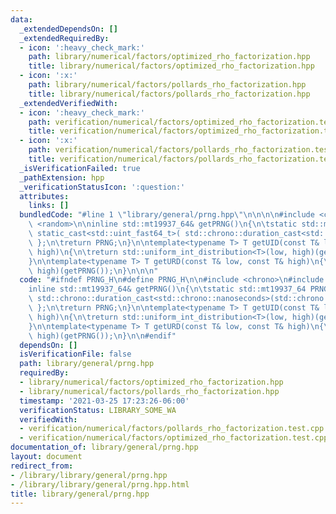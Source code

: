 ```yaml
---
data:
  _extendedDependsOn: []
  _extendedRequiredBy:
  - icon: ':heavy_check_mark:'
    path: library/numerical/factors/optimized_rho_factorization.hpp
    title: library/numerical/factors/optimized_rho_factorization.hpp
  - icon: ':x:'
    path: library/numerical/factors/pollards_rho_factorization.hpp
    title: library/numerical/factors/pollards_rho_factorization.hpp
  _extendedVerifiedWith:
  - icon: ':heavy_check_mark:'
    path: verification/numerical/factors/optimized_rho_factorization.test.cpp
    title: verification/numerical/factors/optimized_rho_factorization.test.cpp
  - icon: ':x:'
    path: verification/numerical/factors/pollards_rho_factorization.test.cpp
    title: verification/numerical/factors/pollards_rho_factorization.test.cpp
  _isVerificationFailed: true
  _pathExtension: hpp
  _verificationStatusIcon: ':question:'
  attributes:
    links: []
  bundledCode: "#line 1 \"library/general/prng.hpp\"\n\n\n\n#include <chrono>\n#include\
    \ <random>\n\ninline std::mt19937_64& getPRNG()\n{\n\tstatic std::mt19937_64 PRNG{\
    \ static_cast<std::uint_fast64_t>( std::chrono::duration_cast<std::chrono::nanoseconds>(std::chrono::steady_clock::now().time_since_epoch()).count())\
    \ };\n\treturn PRNG;\n}\n\ntemplate<typename T> T getUID(const T& low, const T&\
    \ high)\n{\n\treturn std::uniform_int_distribution<T>(low, high)(getPRNG());\n\
    }\n\ntemplate<typename T> T getURD(const T& low, const T& high)\n{\n\treturn std::uniform_real_distribution<T>(low,\
    \ high)(getPRNG());\n}\n\n\n"
  code: "#ifndef PRNG_H\n#define PRNG_H\n\n#include <chrono>\n#include <random>\n\n\
    inline std::mt19937_64& getPRNG()\n{\n\tstatic std::mt19937_64 PRNG{ static_cast<std::uint_fast64_t>(\
    \ std::chrono::duration_cast<std::chrono::nanoseconds>(std::chrono::steady_clock::now().time_since_epoch()).count())\
    \ };\n\treturn PRNG;\n}\n\ntemplate<typename T> T getUID(const T& low, const T&\
    \ high)\n{\n\treturn std::uniform_int_distribution<T>(low, high)(getPRNG());\n\
    }\n\ntemplate<typename T> T getURD(const T& low, const T& high)\n{\n\treturn std::uniform_real_distribution<T>(low,\
    \ high)(getPRNG());\n}\n\n#endif"
  dependsOn: []
  isVerificationFile: false
  path: library/general/prng.hpp
  requiredBy:
  - library/numerical/factors/optimized_rho_factorization.hpp
  - library/numerical/factors/pollards_rho_factorization.hpp
  timestamp: '2021-03-25 17:23:26-06:00'
  verificationStatus: LIBRARY_SOME_WA
  verifiedWith:
  - verification/numerical/factors/pollards_rho_factorization.test.cpp
  - verification/numerical/factors/optimized_rho_factorization.test.cpp
documentation_of: library/general/prng.hpp
layout: document
redirect_from:
- /library/library/general/prng.hpp
- /library/library/general/prng.hpp.html
title: library/general/prng.hpp
---
```

